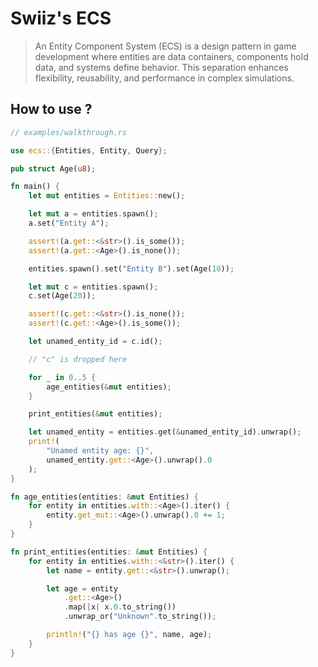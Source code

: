 # Swiiz's ECS

> An Entity Component System (ECS) is a design pattern in game development where entities are data containers, components hold data, and systems define behavior. This separation enhances flexibility, reusability, and performance in complex simulations.

## How to use ?


```rust
// examples/walkthrough.rs

use ecs::{Entities, Entity, Query};

pub struct Age(u8);

fn main() {
    let mut entities = Entities::new();

    let mut a = entities.spawn();
    a.set("Entity A");

    assert!(a.get::<&str>().is_some());
    assert!(a.get::<Age>().is_none());

    entities.spawn().set("Entity B").set(Age(10));

    let mut c = entities.spawn();
    c.set(Age(20));

    assert!(c.get::<&str>().is_none());
    assert!(c.get::<Age>().is_some());

    let unamed_entity_id = c.id();

    // "c" is dropped here

    for _ in 0..5 {
        age_entities(&mut entities);
    }

    print_entities(&mut entities);

    let unamed_entity = entities.get(&unamed_entity_id).unwrap();
    print!(
        "Unamed entity age: {}",
        unamed_entity.get::<Age>().unwrap().0
    );
}

fn age_entities(entities: &mut Entities) {
    for entity in entities.with::<Age>().iter() {
        entity.get_mut::<Age>().unwrap().0 += 1;
    }
}

fn print_entities(entities: &mut Entities) {
    for entity in entities.with::<&str>().iter() {
        let name = entity.get::<&str>().unwrap();

        let age = entity
            .get::<Age>()
            .map(|x| x.0.to_string())
            .unwrap_or("Unknown".to_string());

        println!("{} has age {}", name, age);
    }
}

```